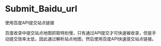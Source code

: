 # Submit_Baidu_url
使用百度API提交站点链接

百度收录中提交站点地图抓取特别慢，只有通过API提交才可快速被收录，但是手动提交效率太低，因此通过解析站点地图，然后使用百度API快速提交站点链接。
